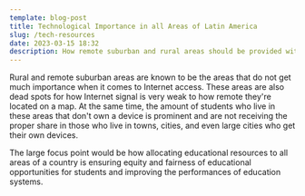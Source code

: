 ```yaml
---
template: blog-post
title: Technological Importance in all Areas of Latin America
slug: /tech-resources
date: 2023-03-15 18:32
description: How remote suburban and rural areas should be provided with Internet access
---
```

R﻿ural and remote suburban areas are known to be the areas that do not get much importance when it comes to Internet access. These areas are also dead spots for how Internet signal is very weak to how remote they're located on a map. At the same time, the amount of students who live in these areas that don't own a device is prominent and are not receiving the proper share in those who live in towns, cities, and even large cities who get their own devices.



T﻿he large focus point would be how allocating educational resources to all areas of a country is ensuring equity and fairness of educational opportunities for students and improving the performances of education systems.
